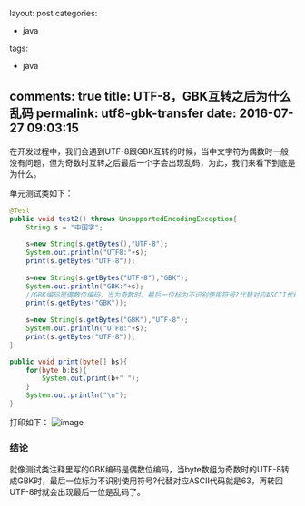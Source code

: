 layout: post
categories:
- java

tags: 
- java

comments: true
title: UTF-8，GBK互转之后为什么乱码
permalink: utf8-gbk-transfer
date: 2016-07-27 09:03:15
---

在开发过程中，我们会遇到UTF-8跟GBK互转的时候，当中文字符为偶数时一般没有问题，但为奇数时互转之后最后一个字会出现乱码，为此，我们来看下到底是为什么。

单元测试类如下：
```java
@Test
public void test2() throws UnsupportedEncodingException{
	String s = "中国字";
	
	s=new String(s.getBytes(),"UTF-8");
	System.out.println("UTF8:"+s);
	print(s.getBytes("UTF-8"));
	
	s=new String(s.getBytes("UTF-8"),"GBK");
	System.out.println("GBK:"+s);
    //GBK编码是偶数位编码，当为奇数时，最后一位标为不识别使用符号?代替对应ASCII代码就是63
	print(s.getBytes("GBK"));
	
	s=new String(s.getBytes("GBK"),"UTF-8");
	System.out.println("UTF8:"+s);
	print(s.getBytes("UTF-8"));
}

public void print(byte[] bs){
	for(byte b:bs){
		System.out.print(b+" ");
	}
	System.out.println("\n");
}
```

打印如下：
![image](https://cloud.githubusercontent.com/assets/10822807/17161061/b0f75756-53dc-11e6-8204-d2340018e89a.png)

### 结论

就像测试类注释里写的GBK编码是偶数位编码，当byte数组为奇数时的UTF-8转成GBK时，最后一位标为不识别使用符号?代替对应ASCII代码就是63，再转回UTF-8时就会出现最后一位是乱码了。